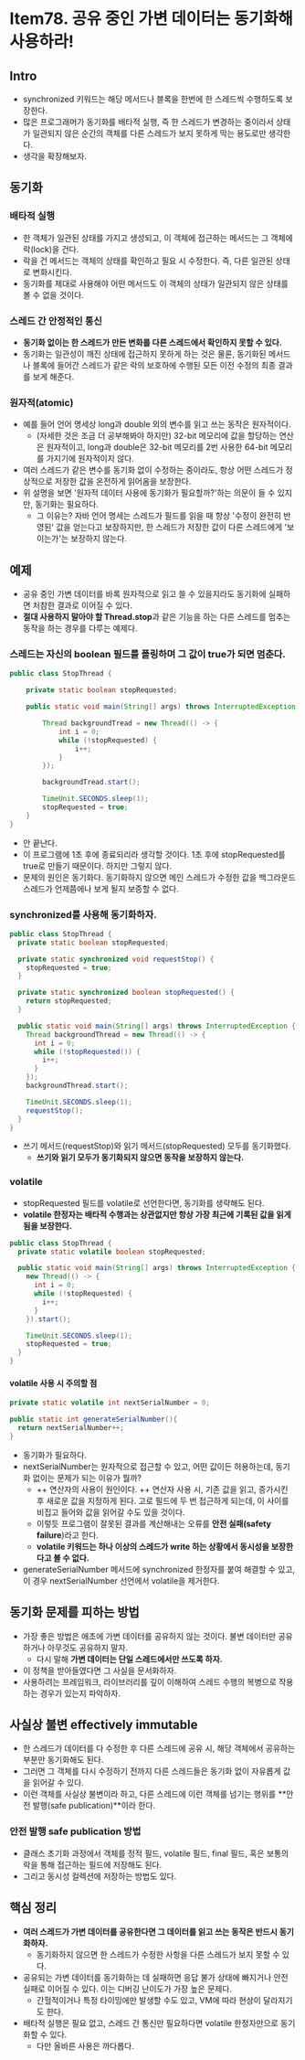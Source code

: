 # Item78. 공유 중인 가변 데이터는 동기화해 사용하라!

## Intro

- synchronized 키워드는 해당 메서드나 블록을 한번에 한 스레드씩 수행하도록 보장한다.
- 많은 프로그래머가 동기화를 배타적 실행, 즉 한 스레드가 변경하는 중이라서 상태가 일관되지 않은 순간의 객체를 다른 스레드가 보지 못하게 막는 용도로만 생각한다.
- 생각을 확장해보자.





## 동기화

### 배타적 실행

- 한 객체가 일관된 상태를 가지고 생성되고, 이 객체에 접근하는 메서드는 그 객체에 락(lock)을 건다.
- 락을 건 메서드는 객체의 상태를 확인하고 필요 시 수정한다. 즉, 다른 일관된 상태로 변화시킨다.
- 동기화를 제대로 사용해야 어떤 메서드도 이 객체의 상태가 일관되지 않은 상태를 볼 수 없을 것이다. 



### 스레드 간 안정적인 통신

- **동기화 없이는 한 스레드가 만든 변화를 다른 스레드에서 확인하지 못할 수 있다.**
- 동기화는 일관성이 깨진 상태에 접근하지 못하게 하는 것은 물론, 동기화된 메서드나 블록에 들어간 스레드가 같은 락의 보호하에 수행된 모든 이전 수정의 최종 결과를 보게 해준다.



### 원자적(atomic)

- 예를 들어 언어 명세상 long과 double 외의 변수를 읽고 쓰는 동작은 원자적이다.
  - (자세한 것은 조금 더 공부해봐야 하지만) 32-bit 메모리에 값을 할당하는 연산은 원자적이고, long과 double은 32-bit 메모리를 2번 사용한 64-bit 메모리를 가지기에 원자적이지 않다.
- 여러 스레드가 같은 변수를 동기화 없이 수정하는 중이라도, 항상 어떤 스레드가 정상적으로 저장한 값을 온전하게 읽어옴을 보장한다.
- 위 설명을 보면 '원자적 데이터 사용에 동기화가 필요할까?'하는 의문이 들 수 있지만, 동기화는 필요하다.
  - 그 이유는? 자바 언어 명세는 스레드가 필드를 읽을 때 항상 '수정이 완전히 반영된' 값을 얻는다고 보장하지만, 한 스레드가 저장한 값이 다른 스레드에게 '보이는가'는 보장하지 않는다.





## 예제

- 공유 중인 가변 데이터를 바록 원자적으로 읽고 쓸 수 있을지라도 동기화에 실패하면 처참한 결과로 이어질 수 있다.
- **절대 사용하지 말아야 할 Thread.stop**과 같은 기능을 하는 다른 스레드를 멈추는 동작을 하는 경우를 다루는 예제다.



### 스레드는 자신의 boolean 필드를 폴링하며 그 값이 true가 되면 멈춘다.

~~~java
public class StopThread {

    private static boolean stopRequested;

    public static void main(String[] args) throws InterruptedException {

        Thread backgroundTread = new Thread(() -> {
            int i = 0;
            while (!stopRequested) {
                i++;
            }
        });

        backgroundTread.start();

        TimeUnit.SECONDS.sleep(1);
        stopRequested = true;
    }
}
~~~

- 안 끝난다. 
- 이 프로그램에 1초 후에 종료되리라 생각할 것이다. 1초 후에 stopRequested를 true로 만들기 때문이다. 하지만 그렇지 않다.
- 문제의 원인은 동기화다. 동기화하지 않으면 메인 스레드가 수정한 값을 백그라운드 스레드가 언제쯤에나 보게 될지 보증할 수 없다.



### synchronized를 사용해 동기화하자.

~~~java
public class StopThread {
  private static boolean stopRequested;

  private static synchronized void requestStop() {
    stopRequested = true;
  }

  private static synchronized boolean stopRequested() {
    return stopRequested;
  }

  public static void main(String[] args) throws InterruptedException {
    Thread backgroundThread = new Thread(() -> {
      int i = 0;
      while (!stopRequested()) {
        i++;
      }
    });
    backgroundThread.start();

    TimeUnit.SECONDS.sleep(1);
    requestStop();
  }
}
~~~

- 쓰기 메서드(requestStop)와 읽기 메서드(stopRequested) 모두를 동기화했다.
  - **쓰기와 읽기 모두가 동기화되지 않으면 동작을 보장하지 않는다.**



### volatile

- stopRequested 필드를 volatile로 선언한다면, 동기화를 생략해도 된다.
- **volatile 한정자는 배타적 수행과는 상관없지만 항상 가장 최근에 기록된 값을 읽게 됨을 보장한다.**

~~~java
public class StopThread {
  private static volatile boolean stopRequested;

  public static void main(String[] args) throws InterruptedException {
    new Thread(() -> {
      int i = 0;
      while (!stopRequested) {
        i++;
      }
    }).start();

    TimeUnit.SECONDS.sleep(1);
    stopRequested = true;
  }
}
~~~



#### volatile 사용 시 주의할 점

~~~java
private static volatile int nextSerialNumber = 0;

public static int generateSerialNumber(){
  return nextSerialNumber++; 
}
~~~

- 동기화가 필요하다.
- nextSerialNumber는 원자적으로 접근할 수 있고, 어떤 값이든 허용하는데, 동기화 없이는 문제가 되는 이유가 뭘까?
  - ++ 연산자의 사용이 원인이다. ++ 연산자 사용 시, 기존 값을 읽고, 증가시킨 후 새로운 값을 지정하게 된다. 고로 필드에 두 번 접근하게 되는데, 이 사이를 비집고 들어와 값을 읽어갈 수도 있을 것이다. 
  - 이렇듯 프로그램이 잘못된 결과를 계산해내는 오류를 **안전 실패(safety failure**)라고 한다.
  - **volatile 키워드는 하나 이상의 스레드가 write 하는 상황에서 동시성을 보장한다고 볼 수 없다.**
- generateSerialNumber 메서드에 synchronized 한정자를 붙여 해결할 수 있고, 이 경우 nextSerialNumber 선언에서 volatile을 제거한다.





## 동기화 문제를 피하는 방법

- 가장 좋은 방법은 애초에 가변 데이터를 공유하지 않는 것이다. 불변 데이터만 공유하거나 아무것도 공유하지 말자.
  - 다시 말해 **가변 데이터는 단일 스레드에서만 쓰도록 하자.**
- 이 정책을 받아들였다면 그 사실을 문서화하자.
- 사용하려는 프레임워크, 라이브러리를 깊이 이해하여 스레드 수행의 복병으로 작용하는 경우가 있는지 파악하자.





## 사실상 불변 effectively immutable

- 한 스레드가 데이터를 다 수정한 후 다른 스레드에 공유 시, 해당 객체에서 공유하는 부분만 동기화해도 된다.
- 그러면 그 객체를 다시 수정하기 전까지 다른 스레드들은 동기화 없이 자유롭게 값을 읽어갈 수 있다.
- 이런 객체를 사실상 불변이라 하고, 다른 스레드에 이런 객체를 넘기는 행위를 **안전 발행(safe publication)**이라 한다.



### 안전 발행 safe publication 방법

- 클래스 초기화 과정에서 객체를 정적 필드, volatile 필드, final 필드, 혹은 보통의 락을 통해 접근하는 필드에 저장해도 된다.
- 그리고 동시성 컬렉션에 저장하는 방법도 있다.





## 핵심 정리

- **여러 스레드가 가변 데이터를 공유한다면 그 데이터를 읽고 쓰는 동작은 반드시 동기화하자.**
  - 동기화하지 않으면 한 스레드가 수정한 사항을 다른 스레드가 보지 못할 수 있다.
- 공유되는 가변 데이터를 동기화하는 데 실패하면 응답 불가 상태에 빠지거나 안전 실패로 이어질 수 있다. 이는 디버깅 난이도가 가장 높은 문제다.
  - 간헐적이거나 특정 타이밍에만 발생할 수도 있고, VM에 따라 현상이 달라지기도 한다.
- 배타적 실행은 필요 없고, 스레드 간 통신만 필요하다면 volatile 한정자만으로 동기화할 수 있다.
  - 다만 올바른 사용은 까다롭다.
